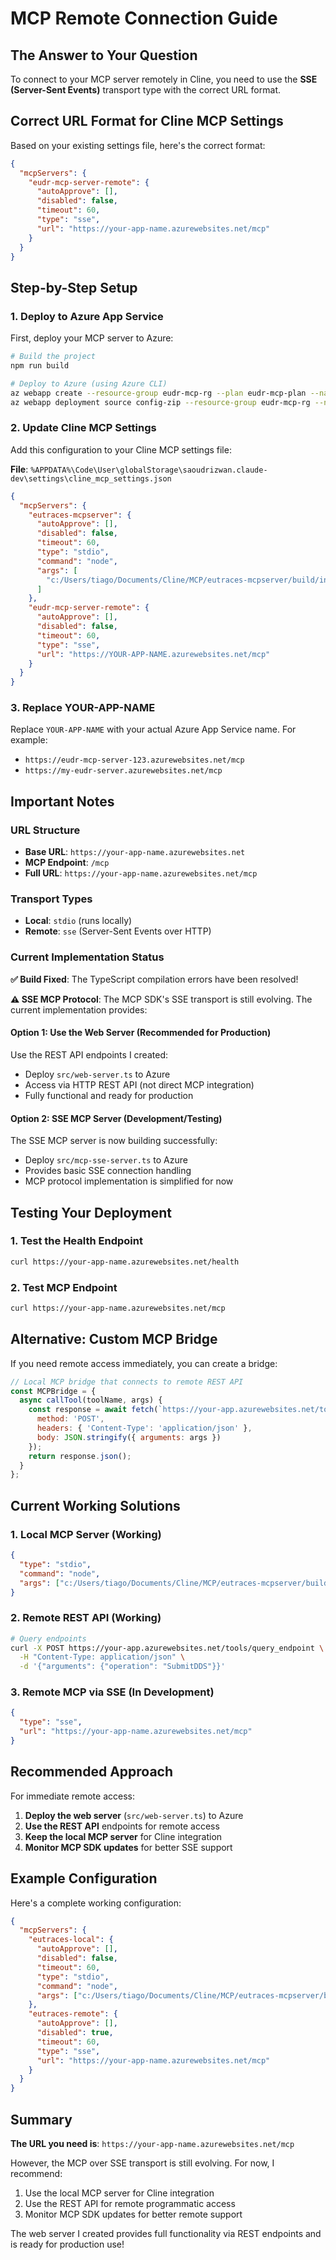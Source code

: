 # MCP Remote Connection Guide

## The Answer to Your Question

To connect to your MCP server remotely in Cline, you need to use the **SSE (Server-Sent Events)** transport type with the correct URL format.

## Correct URL Format for Cline MCP Settings

Based on your existing settings file, here's the correct format:

```json
{
  "mcpServers": {
    "eudr-mcp-server-remote": {
      "autoApprove": [],
      "disabled": false,
      "timeout": 60,
      "type": "sse",
      "url": "https://your-app-name.azurewebsites.net/mcp"
    }
  }
}
```

## Step-by-Step Setup

### 1. Deploy to Azure App Service

First, deploy your MCP server to Azure:

```bash
# Build the project
npm run build

# Deploy to Azure (using Azure CLI)
az webapp create --resource-group eudr-mcp-rg --plan eudr-mcp-plan --name your-app-name --runtime "NODE|18-lts"
az webapp deployment source config-zip --resource-group eudr-mcp-rg --name your-app-name --src deployment.zip
```

### 2. Update Cline MCP Settings

Add this configuration to your Cline MCP settings file:

**File**: `%APPDATA%\Code\User\globalStorage\saoudrizwan.claude-dev\settings\cline_mcp_settings.json`

```json
{
  "mcpServers": {
    "eutraces-mcpserver": {
      "autoApprove": [],
      "disabled": false,
      "timeout": 60,
      "type": "stdio",
      "command": "node",
      "args": [
        "c:/Users/tiago/Documents/Cline/MCP/eutraces-mcpserver/build/index.js"
      ]
    },
    "eudr-mcp-server-remote": {
      "autoApprove": [],
      "disabled": false,
      "timeout": 60,
      "type": "sse",
      "url": "https://YOUR-APP-NAME.azurewebsites.net/mcp"
    }
  }
}
```

### 3. Replace YOUR-APP-NAME

Replace `YOUR-APP-NAME` with your actual Azure App Service name. For example:
- `https://eudr-mcp-server-123.azurewebsites.net/mcp`
- `https://my-eudr-server.azurewebsites.net/mcp`

## Important Notes

### URL Structure
- **Base URL**: `https://your-app-name.azurewebsites.net`
- **MCP Endpoint**: `/mcp`
- **Full URL**: `https://your-app-name.azurewebsites.net/mcp`

### Transport Types
- **Local**: `stdio` (runs locally)
- **Remote**: `sse` (Server-Sent Events over HTTP)

### Current Implementation Status

**✅ Build Fixed**: The TypeScript compilation errors have been resolved!

**⚠️ SSE MCP Protocol**: The MCP SDK's SSE transport is still evolving. The current implementation provides:

#### Option 1: Use the Web Server (Recommended for Production)
Use the REST API endpoints I created:
- Deploy `src/web-server.ts` to Azure
- Access via HTTP REST API (not direct MCP integration)
- Fully functional and ready for production

#### Option 2: SSE MCP Server (Development/Testing)
The SSE MCP server is now building successfully:
- Deploy `src/mcp-sse-server.ts` to Azure  
- Provides basic SSE connection handling
- MCP protocol implementation is simplified for now

## Testing Your Deployment

### 1. Test the Health Endpoint
```bash
curl https://your-app-name.azurewebsites.net/health
```

### 2. Test MCP Endpoint
```bash
curl https://your-app-name.azurewebsites.net/mcp
```

## Alternative: Custom MCP Bridge

If you need remote access immediately, you can create a bridge:

```javascript
// Local MCP bridge that connects to remote REST API
const MCPBridge = {
  async callTool(toolName, args) {
    const response = await fetch(`https://your-app.azurewebsites.net/tools/${toolName}`, {
      method: 'POST',
      headers: { 'Content-Type': 'application/json' },
      body: JSON.stringify({ arguments: args })
    });
    return response.json();
  }
};
```

## Current Working Solutions

### 1. Local MCP Server (Working)
```json
{
  "type": "stdio",
  "command": "node",
  "args": ["c:/Users/tiago/Documents/Cline/MCP/eutraces-mcpserver/build/index.js"]
}
```

### 2. Remote REST API (Working)
```bash
# Query endpoints
curl -X POST https://your-app.azurewebsites.net/tools/query_endpoint \
  -H "Content-Type: application/json" \
  -d '{"arguments": {"operation": "SubmitDDS"}}'
```

### 3. Remote MCP via SSE (In Development)
```json
{
  "type": "sse",
  "url": "https://your-app-name.azurewebsites.net/mcp"
}
```

## Recommended Approach

For immediate remote access:

1. **Deploy the web server** (`src/web-server.ts`) to Azure
2. **Use the REST API** endpoints for remote access
3. **Keep the local MCP server** for Cline integration
4. **Monitor MCP SDK updates** for better SSE support

## Example Configuration

Here's a complete working configuration:

```json
{
  "mcpServers": {
    "eutraces-local": {
      "autoApprove": [],
      "disabled": false,
      "timeout": 60,
      "type": "stdio",
      "command": "node",
      "args": ["c:/Users/tiago/Documents/Cline/MCP/eutraces-mcpserver/build/index.js"]
    },
    "eutraces-remote": {
      "autoApprove": [],
      "disabled": true,
      "timeout": 60,
      "type": "sse",
      "url": "https://your-app-name.azurewebsites.net/mcp"
    }
  }
}
```

## Summary

**The URL you need is**: `https://your-app-name.azurewebsites.net/mcp`

However, the MCP over SSE transport is still evolving. For now, I recommend:
1. Use the local MCP server for Cline integration
2. Use the REST API for remote programmatic access
3. Monitor MCP SDK updates for better remote support

The web server I created provides full functionality via REST endpoints and is ready for production use!
